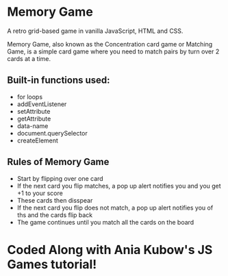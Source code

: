 # Memory Game

A retro grid-based game in vanilla JavaScript, HTML and CSS.

Memory Game, also known as the Concentration card game or Matching Game, is a simple card game where you need to match pairs by turn over 2 cards at a time.

## Built-in functions used:
- for loops
- addEventListener
- setAttribute
- getAttribute
- data-name
- document.querySelector
- createElement

## Rules of Memory Game
- Start by flipping over one card
- If the next card you flip matches, a pop up alert notifies you and you get +1 to your score
- These cards then disspear
- If the next card you flip does not match, a pop up alert notifies you of ths and the cards flip back
- The game continues until you match all the cards on the board

# Coded Along with Ania Kubow's JS Games tutorial!
